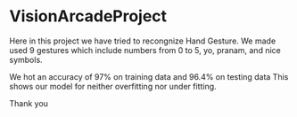 # VisionArcadeProject

Here in this project we have tried to recongnize Hand Gesture.
We made used 9 gestures which include numbers from 0 to 5, yo, pranam, and nice symbols.

We hot an accuracy of 97% on training data and 96.4% on testing data
This shows our model for neither overfitting nor under fitting.

Thank you


